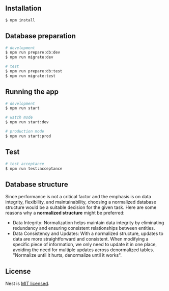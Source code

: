 ## Installation

```bash
$ npm install
```

## Database preparation
```bash
# development
$ npm run prepare:db:dev
$ npm run migrate:dev

# test
$ npm run prepare:db:test
$ npm run migrate:test
```

## Running the app

```bash
# development
$ npm run start

# watch mode
$ npm run start:dev

# production mode
$ npm run start:prod
```

## Test

```bash
# test acceptance
$ npm run test:acceptance
```

## Database structure
Since performance is not a critical factor and the emphasis is on data integrity, flexibility, and maintainability, choosing a normalized database structure would be a suitable decision for the given task. Here are some reasons why a **normalized structure** might be preferred:
- Data Integrity: Normalization helps maintain data integrity by eliminating redundancy and ensuring consistent relationships between entities. 
- Data Consistency and Updates: With a normalized structure, updates to data are more straightforward and consistent. When modifying a specific piece of information, we only need to update it in one place, avoiding the need for multiple updates across denormalized tables.
"Normalize until it hurts, denormalize until it works".

## License

Nest is [MIT licensed](LICENSE).